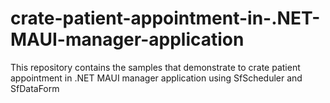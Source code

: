 # crate-patient-appointment-in-.NET-MAUI-manager-application
This repository contains the samples that demonstrate to crate patient appointment in .NET MAUI manager application using SfScheduler and SfDataForm
